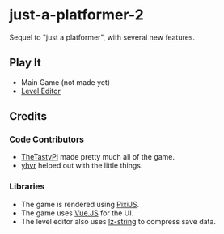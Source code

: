 # just-a-platformer-2

Sequel to "just a platformer", with several new features.

## Play It

- Main Game (not made yet)
- [Level Editor](https://thetastypi.github.io/just-a-platformer-2/editor/index.html)

## Credits

### Code Contributors

- [TheTastyPi](https://thetastypi.github.io/) made pretty much all of the game.
- [yhvr](https://yhvr.me/) helped out with the little things.

### Libraries

- The game is rendered using [PixiJS](https://pixijs.com/).
- The game uses [Vue.JS](https://vuejs.org/) for the UI.
- The level editor also uses [lz-string](https://github.com/pieroxy/lz-string/) to compress save data.
